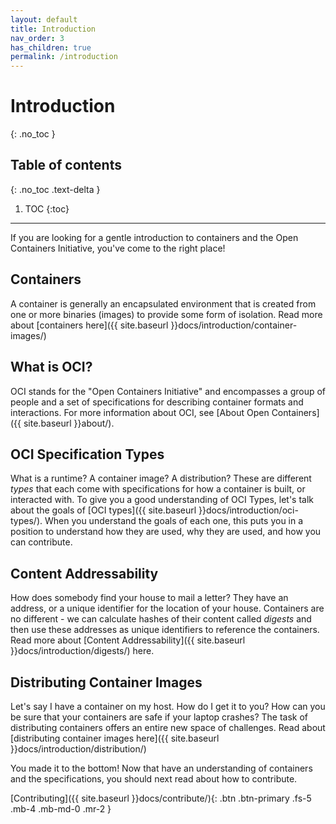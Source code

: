 ```yaml
---
layout: default
title: Introduction
nav_order: 3
has_children: true
permalink: /introduction
---
```


# Introduction
{: .no_toc }

## Table of contents
{: .no_toc .text-delta }

1. TOC
{:toc}

---

If you are looking for a gentle introduction to containers and the Open Containers
Initiative, you've come to the right place!

## Containers

A container is generally an encapsulated environment that is created from one or more binaries (images) to provide some form of isolation. Read more about [containers here]({{ site.baseurl }}docs/introduction/container-images/)

## What is OCI?

OCI stands for the "Open Containers Initiative" and encompasses a group of people and a set of 
specifications for describing container formats and interactions. For more information about
OCI, see [About Open Containers]({{ site.baseurl }}about/).

## OCI Specification Types

What is a runtime? A container image? A distribution? These are different *types* that each
come with specifications for how a container is built, or interacted with. To give you a
good understanding of OCI Types, let's talk about the goals of [OCI types]({{ site.baseurl }}docs/introduction/oci-types/). When you understand
the goals of each one, this puts you in a position to understand how they are used, why they are used,
and how you can contribute.

## Content Addressability

How does somebody find your house to mail a letter? They have an address, or a unique
identifier for the location of your house. Containers are no different - we can calculate
hashes of their content called _digests_ and then use these addresses as unique identifiers 
to reference the containers. Read more about [Content Addressability]({{ site.baseurl }}docs/introduction/digests/) here.

## Distributing Container Images

Let's say I have a container on my host. How do I get it to you? How can you be sure
that your containers are safe if your laptop crashes? The task of distributing containers
offers an entire new space of challenges. Read about 
[distributing container images here]({{ site.baseurl }}docs/introduction/distribution/)


You made it to the bottom! Now that have an understanding of containers and the specifications, you should
next read about how to contribute.

[Contributing]({{ site.baseurl }}docs/contribute/){: .btn .btn-primary .fs-5 .mb-4 .mb-md-0 .mr-2 }

